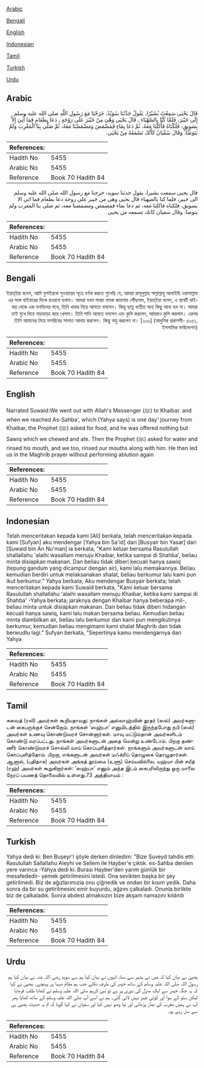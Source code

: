 [Arabic](#arabic)

[Bengali](#bengali)

[English](#english)

[Indonesian](#indonesian)

[Tamil](#tamil)

[Turkish](#turkish)

[Urdu](#urdu)

## Arabic


<div dir="rtl" lang="ar" style={{fontSize:'larger',backgroundColor:'#f8f9fa',padding:20}}>
قَالَ يَحْيَى سَمِعْتُ بُشَيْرًا، يَقُولُ حَدَّثَنَا سُوَيْدٌ، خَرَجْنَا مَعَ رَسُولِ اللَّهِ صلى الله عليه وسلم إِلَى خَيْبَرَ، فَلَمَّا كُنَّا بِالصَّهْبَاءِ ـ قَالَ يَحْيَى وَهْىَ مِنْ خَيْبَرَ عَلَى رَوْحَةٍ ـ دَعَا بِطَعَامٍ فَمَا أُتِيَ إِلاَّ بِسَوِيقٍ، فَلُكْنَاهُ فَأَكَلْنَا مَعَهُ، ثُمَّ دَعَا بِمَاءٍ فَمَضْمَضَ وَمَضْمَضْنَا مَعَهُ، ثُمَّ صَلَّى بِنَا الْمَغْرِبَ وَلَمْ يَتَوَضَّأْ‏.‏ وَقَالَ سُفْيَانُ كَأَنَّكَ تَسْمَعُهُ مِنْ يَحْيَى‏.‏
</div>
<div style={{backgroundColor:'#f8f9fa',padding:20, marginBottom: 10}}><table> <thead> <tr> <th>References:</th> <th></th> </tr> </thead> <tbody><tr><td>Hadith No</td><td>5455</td></tr><tr><td>Arabic No</td><td>5455</td></tr><tr><td>Reference</td><td>Book 70 Hadith 84</td></tr></tbody></table></div>


<div dir="rtl" lang="ar" style={{fontSize:'larger',backgroundColor:'#f8f9fa',padding:20}}>
قال يحيى سمعت بشيرا، يقول حدثنا سويد، خرجنا مع رسول الله صلى الله عليه وسلم الى خيبر، فلما كنا بالصهباء قال يحيى وهى من خيبر على روحة دعا بطعام فما اتي الا بسويق، فلكناه فاكلنا معه، ثم دعا بماء فمضمض ومضمضنا معه، ثم صلى بنا المغرب ولم يتوضا. وقال سفيان كانك تسمعه من يحيى
</div>
<div style={{backgroundColor:'#f8f9fa',padding:20, marginBottom: 10}}><table> <thead> <tr> <th>References:</th> <th></th> </tr> </thead> <tbody><tr><td>Hadith No</td><td>5455</td></tr><tr><td>Arabic No</td><td>5455</td></tr><tr><td>Reference</td><td>Book 70 Hadith 84</td></tr></tbody></table></div>

## Bengali


<div dir="rtl" lang="bn" style={{fontSize:'larger',backgroundColor:'#f8f9fa',padding:20}}>
ইয়াহ্ইয়া বলেন, আমি বুশাইরকে সুওয়ায়েদ সূত্রে বর্ণনা করতে শুনেছি যে, আমরা রাসূলুল্লাহ সাল্লাল্লাহু আলাইহি ওয়াসাল্লাম এর সঙ্গে খাইবারের দিকে রওয়ানা হলাম। আমরা যখন সাহ্বা নামক জায়গায় পৌঁছলাম, ইয়াহ্ইয়া বলেন, এ স্থানটি খাইবার থেকে এক মনযিলের পথে, তিনি খাবার নিয়ে আসতে বললেন। কিন্তু ছাতু ব্যতীত অন্য কিছু আনা হল না। আমরা তাই মুখে দিয়ে নাড়াচাড়া করে খেলাম। তিনি পানি আনতে বললেন এবং কুলি করলেন, আমরাও কুলি করলাম। এরপর তিনি আমাদের নিয়ে মাগরিবের সালাত আদায় করলেন। কিন্তু অযু করলেন না। [২০৯] (আধুনিক প্রকাশনী- ৫০৫১, ইসলামিক ফাউন্ডেশন)
</div>
<div style={{backgroundColor:'#f8f9fa',padding:20, marginBottom: 10}}><table> <thead> <tr> <th>References:</th> <th></th> </tr> </thead> <tbody><tr><td>Hadith No</td><td>5455</td></tr><tr><td>Arabic No</td><td>5455</td></tr><tr><td>Reference</td><td>Book 70 Hadith 84</td></tr></tbody></table></div>

## English


<div dir="ltr" lang="en" style={{fontSize:'larger',backgroundColor:'#f8f9fa',padding:20}}>
Narrated Suwaid:We went out with Allah's Messenger (ﷺ) to Khaibar. and when we reached As-Sahba', which (Yahya says) is one day' journey from Khaibar, the Prophet (ﷺ) asked for food, and he was offered nothing but Sawiq which we chewed and ate. Then the Prophet (ﷺ) asked for water and rinsed his mouth, and we too, rinsed our mouths along with him. He then led us in the Maghrib prayer without performing ablution again
</div>
<div style={{backgroundColor:'#f8f9fa',padding:20, marginBottom: 10}}><table> <thead> <tr> <th>References:</th> <th></th> </tr> </thead> <tbody><tr><td>Hadith No</td><td>5455</td></tr><tr><td>Arabic No</td><td>5455</td></tr><tr><td>Reference</td><td>Book 70 Hadith 84</td></tr></tbody></table></div>

## Indonesian


<div dir="ltr" lang="id" style={{fontSize:'larger',backgroundColor:'#f8f9fa',padding:20}}>
Telah menceritakan kepada kami [Ali] berkata, telah menceritakan kepada kami [Sufyan] aku mendengar [Yahya bin Sa'id] dari [Busyair bin Yasar] dari [Suwaid bin An Nu'man] ia berkata, "Kami keluar bersama Rasulullah shallallahu 'alaihi wasallam menuju Khaibar, ketika sampai di Shahba', beliau minta disiapkan makanan. Dan beliau tidak diberi kecuali hanya sawiq (tepung gandum yang dicampur dengan air), kami lalu memakannya. Beliau kemudian berdiri untuk melaksanakan shalat, beliau berkumur lalu kami pun ikut berkumur." Yahya berkata; Aku mendengar Busyair berkata; telah menceritakan kepada kami Suwaid berkata, "Kami keluar bersama Rasulullah shallallahu 'alaihi wasallam menuju Khaibar, ketika kami sampai di Shahba' -Yahya berkata; jaraknya dengan Khaibar hanya beberapa mil-, beliau minta untuk disiapkan makanan. Dan beliau tidak diberi hidangan kecuali hanya sawiq, kami lalu makan bersama beliau. Kemudian beliau minta diambilkan air, beliau lalu berkumur dan kami pun mengikutinya berkumur, kemudian beliau mengimami kami shalat Maghrib dan tidak berwudlu lagi." Sufyan berkata, "Sepertinya kamu mendengarnya dari Yahya
</div>
<div style={{backgroundColor:'#f8f9fa',padding:20, marginBottom: 10}}><table> <thead> <tr> <th>References:</th> <th></th> </tr> </thead> <tbody><tr><td>Hadith No</td><td>5455</td></tr><tr><td>Arabic No</td><td>5455</td></tr><tr><td>Reference</td><td>Book 70 Hadith 84</td></tr></tbody></table></div>

## Tamil


<div dir="ltr" lang="ta" style={{fontSize:'larger',backgroundColor:'#f8f9fa',padding:20}}>
சுவைத் (ரலி) அவர்கள் கூறியதாவது: நாங்கள் அல்லாஹ்வின் தூதர் (ஸல்) அவர்களுடன் கைபருக்குச் சென்றோம். நாங்கள் ‘ஸஹ்பா’ எனுமிடத்தில் இருந்தபோது நபி (ஸல்) அவர்கள் உணவு கொண்டுவரச் சொன்னார்கள். மாவு மட்டும்தான் அவர்களிடம் கொண்டு வரப்பட்டது. நாங்கள் அவர்களுடன் அதை மென்று உண்டோம். பிறகு தண்ணீர் கொண்டுவரச் சொல்லி வாய் கொப்புளித்தார்கள். நாங்களும் அவர்களுடன் வாய் கொப்புளித்தோம். பிறகு, எங்களுடன் அவர்கள் மஃக்ரிப் தொழுகை தொழுதார்கள். ஆனால், (புதிதாக) அவர்கள் அங்கத் தூய்மை (உளூ) செய்யவில்லை. யஹ்யா பின் சயீத் (ரஹ்) அவர்கள் கூறுகிறார்கள்: ‘ஸஹ்பா’ எனும் அந்த இடம் கைபரிலிருந்து ஒரு மாலை நேரப் பயணத் தொலைவில் உள்ளது.73 அத்தியாயம் :
</div>
<div style={{backgroundColor:'#f8f9fa',padding:20, marginBottom: 10}}><table> <thead> <tr> <th>References:</th> <th></th> </tr> </thead> <tbody><tr><td>Hadith No</td><td>5455</td></tr><tr><td>Arabic No</td><td>5455</td></tr><tr><td>Reference</td><td>Book 70 Hadith 84</td></tr></tbody></table></div>

## Turkish


<div dir="ltr" lang="tr" style={{fontSize:'larger',backgroundColor:'#f8f9fa',padding:20}}>
Yahya dedi ki: Ben Buşeyr'i şöyle derken dinledim: "Bize Suveyd tahdis etti: Rasulullah Sallallahu Aleyhi ve Sellem ile Hayber'e çıktık. es-Sahba denilen yere varınca -Yahya dedi ki: Burası Hayber'den yarım günlük bir mesafededir- yemek getirilmesini istedi. Ona sevikten başka bir şey getirilmedi. Biz de ağızlarımızia onu çiğnedik ve ondan bir kısım yedik. Daha sonra da bir su getirilmesini emir buyurdu, ağzını çalkaladı. Onunla birlikte biz de çalkaladık. Sonra abdest almaksızın bize akşam namazını kıldırdı
</div>
<div style={{backgroundColor:'#f8f9fa',padding:20, marginBottom: 10}}><table> <thead> <tr> <th>References:</th> <th></th> </tr> </thead> <tbody><tr><td>Hadith No</td><td>5455</td></tr><tr><td>Arabic No</td><td>5455</td></tr><tr><td>Reference</td><td>Book 70 Hadith 84</td></tr></tbody></table></div>

## Urdu


<div dir="rtl" lang="ur" style={{fontSize:'larger',backgroundColor:'#f8f9fa',padding:20}}>
یحییٰ نے بیان کیا کہ میں نے بشیر سے سنا، انہوں نے بیان کیا ہم سے سوید رضی اللہ عنہ نے بیان کیا ہم رسول اللہ صلی اللہ علیہ وسلم کے ساتھ خیبر کی طرف نکلے جب ہم مقام صہبا پر پہنچے۔ یحییٰ نے کہا کہ یہ جگہ خیبر سے ایک منزل کی دوری پر ہے تو نبی کریم صلی اللہ علیہ وسلم نے کھانا طلب فرمایا لیکن ستو کے سوا اور کوئی چیز نہیں لائی گئی۔ ہم نے اسے آپ صلی اللہ علیہ وسلم کے ساتھ کھایا پھر آپ نے ہمیں مغرب کی نماز پڑھائی اور نیا وضو نہیں کیا اور سفیان نے کہا گویا کہ تم یہ حدیث یحییٰ ہی سے سن رہے ہو۔
</div>
<div style={{backgroundColor:'#f8f9fa',padding:20, marginBottom: 10}}><table> <thead> <tr> <th>References:</th> <th></th> </tr> </thead> <tbody><tr><td>Hadith No</td><td>5455</td></tr><tr><td>Arabic No</td><td>5455</td></tr><tr><td>Reference</td><td>Book 70 Hadith 84</td></tr></tbody></table></div>